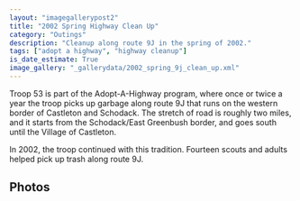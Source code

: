 ```yaml
---
layout: "imagegallerypost2"
title: "2002 Spring Highway Clean Up"
category: "Outings"
description: "Cleanup along route 9J in the spring of 2002."
tags: ["adopt a highway", "highway cleanup"]
is_date_estimate: True
image_gallery: "_gallerydata/2002_spring_9j_clean_up.xml"
---
```


Troop 53 is part of the Adopt-A-Highway program, where once or twice a year the troop picks up garbage along route 9J that runs on the western border of Castleton and Schodack.  The stretch of road is roughly two miles, and it starts from the Schodack/East Greenbush border, and goes south until the Village of Castleton.

In 2002, the troop continued with this tradition.  Fourteen scouts and adults helped pick up trash along route 9J.

## Photos
